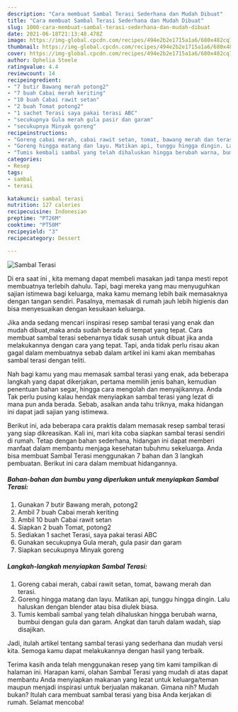```yaml
---
description: "Cara membuat Sambal Terasi Sederhana dan Mudah Dibuat"
title: "Cara membuat Sambal Terasi Sederhana dan Mudah Dibuat"
slug: 1000-cara-membuat-sambal-terasi-sederhana-dan-mudah-dibuat
date: 2021-06-18T21:13:48.478Z
image: https://img-global.cpcdn.com/recipes/494e2b2e1715a1a6/680x482cq70/sambal-terasi-foto-resep-utama.jpg
thumbnail: https://img-global.cpcdn.com/recipes/494e2b2e1715a1a6/680x482cq70/sambal-terasi-foto-resep-utama.jpg
cover: https://img-global.cpcdn.com/recipes/494e2b2e1715a1a6/680x482cq70/sambal-terasi-foto-resep-utama.jpg
author: Ophelia Steele
ratingvalue: 4.4
reviewcount: 14
recipeingredient:
- "7 butir Bawang merah potong2"
- "7 buah Cabai merah keriting"
- "10 buah Cabai rawit setan"
- "2 buah Tomat potong2"
- "1 sachet Terasi saya pakai terasi ABC"
- "secukupnya Gula merah gula pasir dan garam"
- "secukupnya Minyak goreng"
recipeinstructions:
- "Goreng cabai merah, cabai rawit setan, tomat, bawang merah dan terasi."
- "Goreng hingga matang dan layu. Matikan api, tunggu hingga dingin. Lalu haluskan dengan blender atau bisa diulek biasa."
- "Tumis kembali sambal yang telah dihaluskan hingga berubah warna, bumbui dengan gula dan garam. Angkat dan taruh dalam wadah, siap disajikan."
categories:
- Resep
tags:
- sambal
- terasi

katakunci: sambal terasi 
nutrition: 127 calories
recipecuisine: Indonesian
preptime: "PT26M"
cooktime: "PT50M"
recipeyield: "3"
recipecategory: Dessert

---
```



![Sambal Terasi](https://img-global.cpcdn.com/recipes/494e2b2e1715a1a6/680x482cq70/sambal-terasi-foto-resep-utama.jpg)

Di era  saat ini , kita memang dapat membeli masakan jadi tanpa mesti repot membuatnya terlebih dahulu. Tapi, bagi mereka yang mau menyuguhkan sajian istimewa bagi keluarga, maka kamu memang lebih baik memasaknya dengan tangan sendiri. Pasalnya, memasak di rumah jauh lebih higienis dan bisa menyesuaikan dengan kesukaan keluarga.

Jika anda sedang mencari inspirasi resep sambal terasi yang enak dan mudah dibuat,maka anda sudah berada di tempat yang tepat. Cara membuat sambal terasi  sebenarnya tidak susah untuk dibuat jika anda melakukannya dengan cara yang tepat. Tapi, anda tidak perlu risau akan gagal dalam membuatnya 
sebab dalam artikel ini kami akan membahas sambal terasi dengan teliti.  



Nah bagi kamu yang mau memasak sambal terasi yang enak, ada beberapa langkah yang dapat dikerjakan, pertama memilih jenis bahan, kemudian penentuan bahan segar, hingga cara mengolah dan menyajikannya. Anda Tak perlu pusing kalau hendak menyiapkan sambal terasi yang lezat di mana pun anda berada. Sebab, asalkan anda  tahu triknya, maka hidangan ini dapat jadi sajian yang istimewa.

Berikut ini, ada beberapa cara praktis  dalam memasak resep sambal terasi yang siap dikreasikan. Kali ini, mari kita coba siapkan sambal terasi sendiri di rumah. Tetap dengan bahan sederhana, hidangan ini dapat memberi manfaat dalam membantu menjaga kesehatan tubuhmu sekeluarga. Anda bisa membuat Sambal Terasi menggunakan 7 bahan dan 3 langkah pembuatan. Berikut ini cara dalam membuat hidangannya.

<!--inarticleads1-->

##### Bahan-bahan dan bumbu yang diperlukan untuk menyiapkan Sambal Terasi:

1. Gunakan 7 butir Bawang merah, potong2
1. Ambil 7 buah Cabai merah keriting
1. Ambil 10 buah Cabai rawit setan
1. Siapkan 2 buah Tomat, potong2
1. Sediakan 1 sachet Terasi, saya pakai terasi ABC
1. Gunakan secukupnya Gula merah, gula pasir dan garam
1. Siapkan secukupnya Minyak goreng




<!--inarticleads2-->

##### Langkah-langkah menyiapkan Sambal Terasi:

1. Goreng cabai merah, cabai rawit setan, tomat, bawang merah dan terasi.
1. Goreng hingga matang dan layu. Matikan api, tunggu hingga dingin. Lalu haluskan dengan blender atau bisa diulek biasa.
1. Tumis kembali sambal yang telah dihaluskan hingga berubah warna, bumbui dengan gula dan garam. Angkat dan taruh dalam wadah, siap disajikan.




Jadi, itulah artikel tentang  sambal terasi  yang sederhana dan mudah versi kita. Semoga kamu dapat melakukannya dengan hasil yang terbaik. 

Terima kasih anda telah menggunakan resep yang tim kami tampilkan di halaman ini. Harapan kami, olahan  Sambal Terasi yang mudah di atas dapat membantu Anda menyiapkan makanan yang lezat untuk keluarga/teman maupun menjadi inspirasi untuk berjualan makanan. Gimana nih? Mudah bukan? Itulah cara membuat sambal terasi yang bisa Anda kerjakan di rumah. Selamat mencoba!

